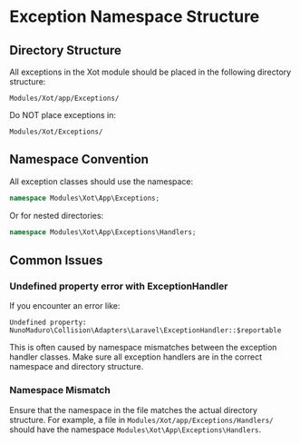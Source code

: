 # Exception Namespace Structure

## Directory Structure

All exceptions in the Xot module should be placed in the following directory structure:

```
Modules/Xot/app/Exceptions/
```

Do NOT place exceptions in:

```
Modules/Xot/Exceptions/
```

## Namespace Convention

All exception classes should use the namespace:

```php
namespace Modules\Xot\App\Exceptions;
```

Or for nested directories:

```php
namespace Modules\Xot\App\Exceptions\Handlers;
```

## Common Issues

### Undefined property error with ExceptionHandler

If you encounter an error like:

```
Undefined property: NunoMaduro\Collision\Adapters\Laravel\ExceptionHandler::$reportable
```

This is often caused by namespace mismatches between the exception handler classes. Make sure all exception handlers are in the correct namespace and directory structure.

### Namespace Mismatch

Ensure that the namespace in the file matches the actual directory structure. For example, a file in `Modules/Xot/app/Exceptions/Handlers/` should have the namespace `Modules\Xot\App\Exceptions\Handlers`.